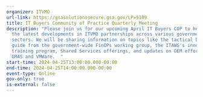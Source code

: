 ```yaml
---
organizer: ITVMO
url-link: https://gsasolutionssecure.gsa.gov/LP=5109
title: IT Buyers Community of Practice Quarterly Meeting
description: "Please join us for our upcoming April IT Buyers COP to hear about
  the latest developments in ITVMO partnerships across various government
  sectors. We will be sharing information on topics like the tactical buying
  guide from the government-wide FinOPs working group, the ITAWG's innovative
  training program, Shared Services offerings, and updates on OEM efforts with
  GMAS and VMWare.  "
start-time: 2024-04-25T13:00:00.000-00:00
end-time: 2024-04-25T14:00:00.000-00:00
event-type: Online
gov-only: true
is-external: false
---
```

